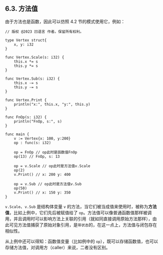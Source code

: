 ## 6.3. 方法值

由于方法也是函数，因此可以仿照 4.2 节的模式使用它，例如：
```wa
// 版权 @2023 凹语言 作者。保留所有权利。

type Vertex struct{
    x, y: i32
}

func Vertex.Scale(s: i32) {
    this.x *= s
    this.y *= s
}

func Vertex.Sub(s: i32) {
    this.x -= s
    this.y -= s
}

func Vertex.Print {
    println("x:", this.x, "y:", this.y)
}

func FnOp(s: i32) {
    println("FnOp, s:", s)
}

func main {
    v := Vertex{x: 100, y:200}
    op : func(s: i32)

    op = FnOp // op此时是函数值FnOp
    op(13) // FnOp, s: 13

    op = v.Scale // op此时是方法值v.Scale
    op(2)
    v.Print() // x: 200 y: 400

    op = v.Sub // op此时是方法值v.Sub
    op(50)
    v.Print() // x: 150 y: 350
}
```

`v.Scale`、`v.Sub` 是结构体变量 `v` 的方法，当它们被当成值来使用时，被称为**方法值**，比如上例中，它们先后被赋值给了 `op`。方法值可以像普通函数值那样被调用，并且调用时可以影响方法上关联的引用（就如同直接调用原始方法那样），由此可见方法值捕获了原始对象引用，是`带状态`的，在这一点上，方法值与闭包存在相似性。

从上例中还可以得知：函数值变量（比如例中的 `op`），既可以存储函数值，也可以存储方法值，对调用方（caller）来说，二者没有区别。
